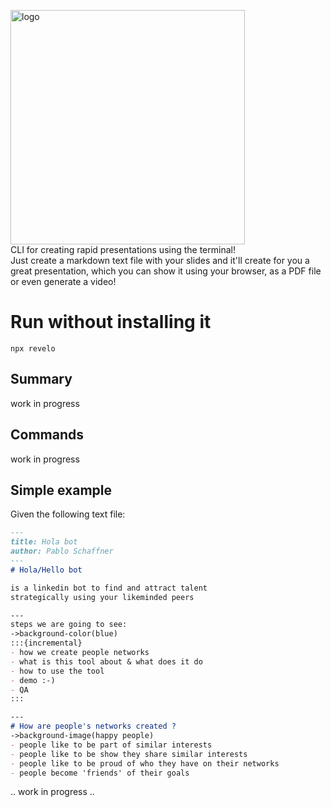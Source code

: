 <img width="375" alt="logo" src="https://user-images.githubusercontent.com/57605485/167906263-89ae1d2f-29b1-4c5b-89da-e755077144c2.png"><br/>
CLI for creating rapid presentations using the terminal!<br/>
Just create a markdown text file with your slides and it'll create for you a great presentation, which you can show it using your browser, as a PDF file or even generate a video!

# Run without installing it
```terminal
npx revelo
```

## Summary
work in progress

## Commands
work in progress

## Simple example
Given the following text file:

```markdown
--- 
title: Hola bot
author: Pablo Schaffner
---
# Hola/Hello bot

is a linkedin bot to find and attract talent
strategically using your likeminded peers

---
steps we are going to see:
->background-color(blue)
:::{incremental}
- how we create people networks
- what is this tool about & what does it do
- how to use the tool
- demo :-)
- QA
::: 

---
# How are people's networks created ?
->background-image(happy people)
- people like to be part of similar interests
- people like to be show they share similar interests
- people like to be proud of who they have on their networks
- people become 'friends' of their goals
```

.. work in progress ..